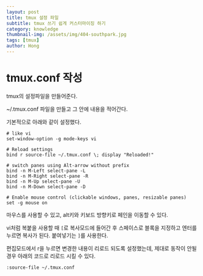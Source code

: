 ```yaml
---
layout: post
title: tmux 설정 파일
subtitle: tmux 쓰기 쉽게 커스터마이징 하기
category: knowledge
thumbnail-img: /assets/img/404-southpark.jpg
tags: [tmux]
author: Hong
---
```


# tmux.conf 작성
tmux의 설정파일을 만들어준다.

~/.tmux.conf 파일을 만들고 그 안에 내용을 적어간다.

기본적으로 아래와 같이 설정했다.
```
# like vi
set-window-option -g mode-keys vi

# Reload settings
bind r source-file ~/.tmux.conf \; display "Reloaded!"

# switch panes using Alt-arrow without prefix
bind -n M-Left select-pane -L
bind -n M-Right select-pane -R
bind -n M-Up select-pane -U
bind -n M-Down select-pane -D

# Enable mouse control (clickable windows, panes, resizable panes)
set -g mouse on
```
마우스를 사용할 수 있고, alt키와 키보드 방향키로 페인을 이동할 수 있다.

vi처럼 복붙을 사용할 때 `[`로 복사모드에 들어간 후 스페이스로 블록을 지정하고 엔터를 누르면 복사가 된다. 붙여넣기는 `]`를 사용한다.

편집모드에서 r을 누르면 변경한 내용이 리로드 되도록 설정했는데, 제대로 동작이 안될 경우 아래의 코드로 리로드 시킬 수 있다.

`:source-file ~/.tmux.conf `
